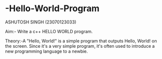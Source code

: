# -Hello-World-Program

ASHUTOSH SINGH (23070123033)

Aim:- Write a c++ HELLO WORLD program.

Theory:-A "Hello, World!" is a simple program that outputs Hello, World! on the screen. Since it's a very simple program, it's often used to introduce a new programming language to a newbie.
